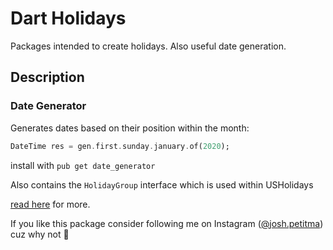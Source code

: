 # Dart Holidays

Packages intended to create holidays. Also useful date generation.

## Description

### Date Generator

Generates dates based on their position within the month:

```dart
DateTime res = gen.first.sunday.january.of(2020);
```

install with `pub get date_generator`

Also contains the `HolidayGroup` interface which is used within USHolidays

[read here](packages/date_generator/README.md) for more.

If you like this package consider following me on Instagram
([@josh.petitma](https://instagram.com/josh.petitma)) cuz why not 🤷
